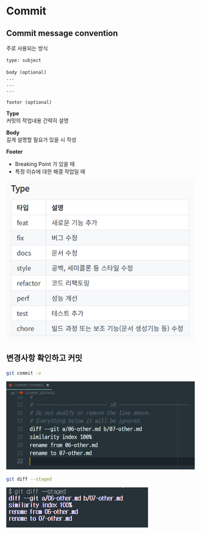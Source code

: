 # Commit 

## Commit message convention
주로 사용되는 방식
```plaintext
type: subject

body (optional)
...
...
...

footer (optional)
```
**Type**  
커밋의 작업내용 간략히 설명   

**Body**   
길게 설명할 필요가 있을 시 작성   

**Footer**
- Breaking Point 가 있을 때
- 특정 이슈에 대한 해결 작업일 때

![alt text](assets/commit-type.png)

## 변경사항 확인하고 커밋
```bash
git commit -v
```
![alt text](assets/commit-v.png)
```bash
git diff --staged
```
![alt text](assets/diff.png)